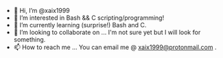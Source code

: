 - 👋 Hi, I’m @xaix1999
- 👀 I’m interested in Bash && C scripting/programming!
- 🌱 I’m currently learning (surprise!) Bash and C.
- 💞️ I’m looking to collaborate on ... I'm not sure yet but I will look for something.
- 📫 How to reach me ... You can email me @ xaix1999@protonmail.com .

<!---
xaix1999/xaix1999 is a ✨ special ✨ repository because its `README.md` (this file) appears on your GitHub profile.
You can click the Preview link to take a look at your changes.
--->
